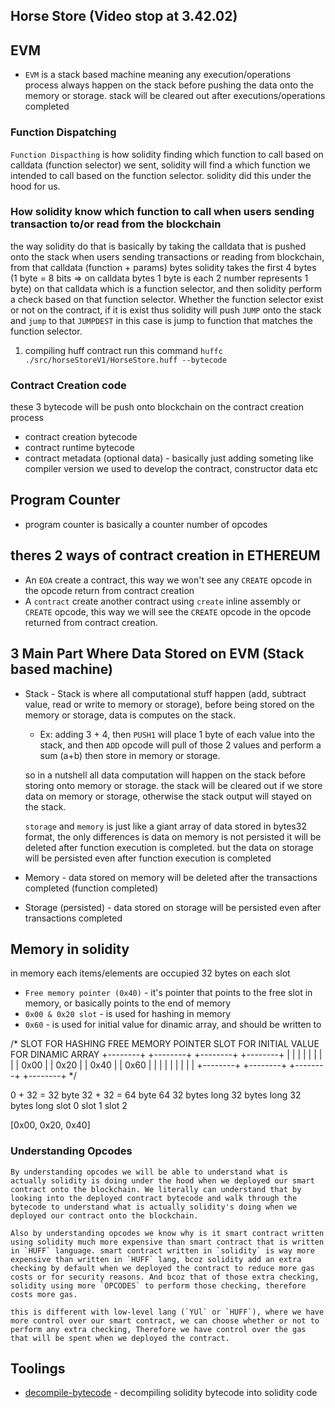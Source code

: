 ## Horse Store (Video stop at 3.42.02)

## EVM 
 - `EVM` is a stack based machine
   meaning any execution/operations process always happen on the stack before pushing the data onto the memory or storage. stack will be cleared out after executions/operations completed

### Function Dispatching
 `Function Dispacthing` is how solidity finding which function to call based on calldata (function selector) we sent, solidity will find a which function we intended to call based on the function selector. solidity did this under the hood for us.

 ### How solidity know which function to call when users sending transaction to/or read from the blockchain
  the way solidity do that is basically by taking the calldata that is pushed onto the stack when users sending transactions or reading from blockchain, from that calldata (function + params) bytes solidity takes the first 4 bytes (1 byte = 8 bits => on calldata bytes 1 byte is each 2 number represents 1 byte) on that calldata which is a function selector, and then solidity perform a check based on that function selector. Whether the function selector exist or not on the contract, if it is exist thus solidity will push `JUMP` onto the stack and `jump` to that `JUMPDEST` in this case is jump to function that matches the function selector.

 1. compiling huff contract run this command `huffc ./src/horseStoreV1/HorseStore.huff --bytecode`

 ### Contract Creation code
 these 3 bytecode will be push onto blockchain on the contract creation process
 - contract creation bytecode
 - contract runtime bytecode
 - contract metadata (optional data) - basically just adding someting like compiler version we used to develop the contract, constructor data etc


## Program Counter
 - program counter is basically a counter number of opcodes

## theres 2 ways of contract creation in ETHEREUM
 - An `EOA` create a contract, this way we won't see any `CREATE` opcode in the opcode return from contract creation
 - A `contract` create another contract using `create` inline assembly or `CREATE` opcode, this way we will see the `CREATE` opcode in the opcode returned from contract creation.


 ## 3 Main Part Where Data Stored on EVM (Stack based machine)
 - Stack - Stack is where all computational stuff happen (add, subtract value, read or write to memory or storage),  before being stored on the memory or storage, data is computes on the stack. 
    - Ex: adding 3 + 4, then `PUSH1` will place 1 byte of each value into the stack, and then `ADD` opcode will pull of those 2 values and perform a sum (a+b) then store in memory or storage.

    so in a nutshell all data computation will happen on the stack before storing onto memory or storage. the stack will be cleared out if we store data on memory or storage, otherwise the stack output will stayed on the stack.
  
    `storage` and `memory` is just like a giant array of data stored in bytes32 format, the only differences is data on memory is not persisted it will be deleted after function execution is completed. but the data on storage will be persisted even after function execution is completed

 - Memory - data stored on memory will be deleted after the transactions completed (function completed)
 - Storage (persisted) - data stored on storage will be persisted even after transactions completed


## Memory in solidity

  in  memory each items/elements are occupied 32 bytes on each slot

- `Free memory pointer (0x40)` - it's pointer that points to the free slot in memory, or basically points to the end of memory
- `0x00 & 0x20 slot` - is used for hashing in memory
- `0x60` - is used for initial value for dinamic array, and should be written to

/*  SLOT FOR HASHING     FREE MEMORY POINTER    SLOT FOR INITIAL VALUE FOR DINAMIC ARRAY
+--------+    +--------+    +--------+                +--------+
|        |    |        |    |        |                |        |
|  0x00  |    |  0x20  |    |  0x40  |                |  0x60  |
|        |    |        |    |        |                |        |
+--------+    +--------+    +--------+                +--------+
*/

  
0 + 32 = 32 byte  32 + 32 = 64 byte        64
32 bytes long     32 bytes long        32 bytes long
slot 0             slot 1                 slot 2

[0x00,             0x20,                  0x40]




### Understanding Opcodes
    By understanding opcodes we will be able to understand what is actually solidity is doing under the hood when we deployed our smart contract onto the blockchain. We literally can understand that by looking into the deployed contract bytecode and walk through the bytecode to understand what is actually solidity's doing when we deployed our contract onto the blockchain.

    Also by understanding opcodes we know why is it smart contract written using solidity much more expensive than smart contract that is written in `HUFF` language. smart contract written in `solidity` is way more expensive than written in `HUFF` lang, bcoz solidity add an extra checking by default when we deployed the contract to reduce more gas costs or for security reasons. And bcoz that of those extra checking, solidity using more `OPCODES` to perform those checking, therefore costs more gas.

    this is different with low-level lang (`YUl` or `HUFF`), where we have more control over our smart contract, we can choose whether or not to perform any extra checking, Therefore we have control over the gas that will be spent when we deployed the contract.


## Toolings
 - [decompile-bytecode](https://app.dedaub.com/) - decompiling solidity bytecode into solidity code
